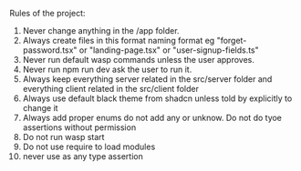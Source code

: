 
Rules of the project:

1. Never change anything in the /app folder. 
2. Always create files in this format naming format eg "forget-password.tsx" or "landing-page.tsx" or "user-signup-fields.ts"
3. Never run default wasp commands unless the user approves.
4. Never run npm run dev ask the user to run it. 
5. Always keep everything server related in the src/server folder and everything client related in the src/client folder
6. Always use default black theme from shadcn unless told by explicitly to change it
7. Always add proper enums do not add any or unknow. Do not do tyoe assertions without permission
8. Do not run wasp start 
9. Do not use require to load modules
10. never use as any type assertion

